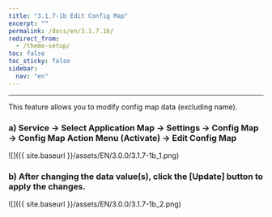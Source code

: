 ```yaml
---
title: "3.1.7-1b Edit Config Map"
excerpt: ""
permalink: /docs/en/3.1.7.1b/
redirect_from:
  - /theme-setup/
toc: false
toc_sticky: false
sidebar:
  nav: "en"
---
```



---
This feature allows you to modify config map data \(excluding name\).

### a\) Service → Select Application Map → Settings → Config Map → Config Map Action Menu \(Activate\) → Edit Config Map
![]({{ site.baseurl }}/assets/EN/3.0.0/3.1.7-1b_1.png)

### b\) After changing the data value(s), click the [Update] button to apply the changes.
![]({{ site.baseurl }}/assets/EN/3.0.0/3.1.7-1b_2.png)
